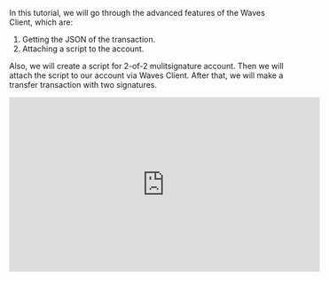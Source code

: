 In this tutorial, we will go through the advanced features of the Waves Client, which are:

1. Getting the JSON of the transaction.
2. Attaching a script to the account.

Also, we will create a script for 2-of-2 mulitsignature account. Then we will attach the script to our account via Waves Client. After that, we will make a transfer transaction with two signatures.

<iframe width="560" height="315" src="https://www.youtube.com/embed/OIQoheOYJw8?rel=0" frameborder="0" allow="accelerometer; autoplay; encrypted-media; gyroscope; picture-in-picture" allowfullscreen></iframe>

